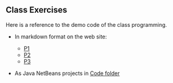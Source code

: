 ## Class Exercises
Here is a reference to the demo code of the class programming.
- In markdown format on the web site:
  - [P1](https://datsoftlyngby.github.io/soft2019fall-si/Sessions/Week35/Class%20Exercises/P1-WhoisClient.md)
  - [P2](https://datsoftlyngby.github.io/soft2019fall-si/Sessions/Week35/Class%20Exercises/P2-TCP.md)
  - [P3](https://datsoftlyngby.github.io/soft2019fall-si/Sessions/Week35/Class%20Exercises/P3-UDP.md)

- As Java NetBeans projects in [Code folder](https://github.com/datsoftlyngby/soft2019fall-si/tree/master/code) 
